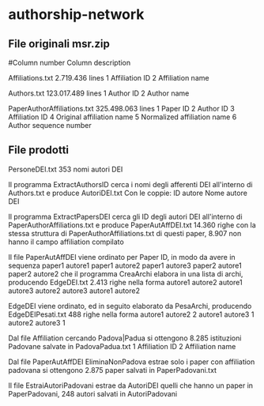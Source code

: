 # authorship-network

## File originali msr.zip ##
#Column number  Column description

Affiliations.txt              2.719.436 lines
1 Affiliation ID
2 Affiliation name

Authors.txt                   123.017.489 lines
1 Author ID
2 Author name

PaperAuthorAffiliations.txt   325.498.063 lines
1 Paper ID
2 Author ID
3 Affiliation ID 
4 Original affiliation name
5 Normalized affiliation name
6 Author sequence number

## File prodotti ##
PersoneDEI.txt
353 nomi autori DEI

Il programma ExtractAuthorsID cerca i nomi degli afferenti DEI all'interno di Authors.txt e produce
AutoriDEI.txt
Con le coppie: ID autore  Nome autore DEI

Il programma ExtractPapersDEI cerca gli ID degli autori DEI all'interno di PaperAuthorAffiliations.txt e produce
PaperAutAffDEI.txt            14.360 righe
con la stessa struttura di PaperAuthorAffiliations.txt
di questi paper, 8.907 non hanno il campo affiliation compilato

Il file PaperAutAffDEI viene ordinato per Paper ID, in modo da avere in sequenza 
paper1 autore1
paper1 autore2
paper1 autore3
paper2 autore1
paper2 autore2
che il programma CreaArchi elabora in una lista di archi, producendo
EdgeDEI.txt                   2.413 righe nella forma
autore1 autore2
autore1 autore3
autore2 autore3
autore1 autore2


EdgeDEI viene ordinato, ed in seguito elaborato da PesaArchi, producendo
EdgeDEIPesati.txt             488 righe nella forma
autore1 autore2 2
autore1 autore3 1
autore2 autore3 1

Dal file Affiliation cercando Padova|Padua si ottengono 8.285 istituzioni Padovane salvate in
PadovaPadua.txt
1 Affiliation ID
2 Affiliation name

Dal file PaperAutAffDEI EliminaNonPadova estrae solo i paper con affiliation padovana si ottengono 2.875 paper salvati in
PaperPadovani.txt

Il file EstraiAutoriPadovani estrae da AutoriDEI quelli che hanno un paper in PaperPadovani, 248 autori salvati in AutoriPadovani